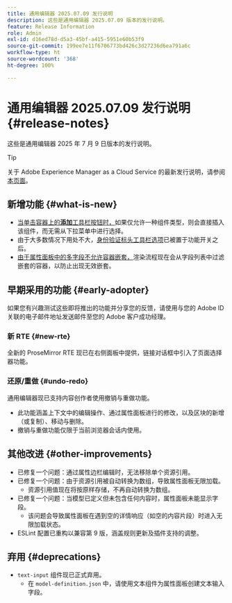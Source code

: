 ```yaml
---
title: 通用编辑器 2025.07.09 发行说明
description: 这些是通用编辑器 2025.07.09 版本的发行说明。
feature: Release Information
role: Admin
exl-id: d16ed78d-d5a3-45bf-a415-5951e60b53f9
source-git-commit: 199ee7e11f6706773bd426c3d27236d6ea791a6c
workflow-type: ht
source-wordcount: '368'
ht-degree: 100%

---
```



# 通用编辑器 2025.07.09 发行说明 {#release-notes}

这些是通用编辑器 2025 年 7 月 9 日版本的发行说明。

>[!TIP]
>
>关于 Adobe Experience Manager as a Cloud Service 的最新发行说明，请参阅[本页面](/help/release-notes/release-notes-cloud/release-notes-current.md)。

## 新增功能 {#what-is-new}

* [当单击容器上的&#x200B;**添加**&#x200B;工具栏按钮时，](/help/sites-cloud/authoring/universal-editor/authoring.md#adding-components)如果仅允许一种组件类型，则会直接插入该组件，而无需从下拉菜单中进行选择。
* 由于大多数情况下用处不大，[身份验证标头工具栏选项](/help/sites-cloud/authoring/universal-editor/navigation.md#autentication-settings)已被置于功能开关之后。
* [由于属性面板中的多字段不允许容器嵌套，](/help/implementing/universal-editor/field-types.md#fields)渲染流程现在会从字段列表中过滤嵌套的容器，以防止出现无效嵌套。

## 早期采用的功能 {#early-adopter}

如果您有兴趣测试这些即将推出的功能并分享您的反馈，请使用与您的 Adobe ID 关联的电子邮件地址发送邮件至您的 Adobe 客户成功经理。

### 新 RTE {#new-rte}

全新的 ProseMirror RTE 现已在右侧面板中提供，链接对话框中引入了页面选择器功能。

### 还原/重做 {#undo-redo}

通用编辑器现已支持内容创作者使用撤销与重做功能。

* 此功能涵盖上下文中的编辑操作、通过属性面板进行的修改，以及区块的新增（或复制）、移动与删除。
* 撤销与重做功能仅限于当前浏览器会话内使用。

## 其他改进 {#other-improvements}

* 已修复一个问题：通过属性边栏编辑时，无法移除单个资源引用。
* 已修复一个问题：由于资源引用被自动转换为数组，导致属性面板无限加载。
   * 资源引用值现在将按原样存储，不再自动转换为数组。
* 已修复一个问题：当模型已定义但未包含任何内容时，属性面板未能显示字段。
   * 该问题会导致属性面板在遇到空的详情响应（如空的内容片段）时进入无限加载状态。
* ESLint 配置已重构以兼容第 9 版，涵盖规则更新及插件支持的调整。

## 弃用 {#deprecations}

* `text-input` 组件现已正式弃用。
   * 在 `model-definition.json` 中，请使用文本组件为属性面板创建文本输入字段。
